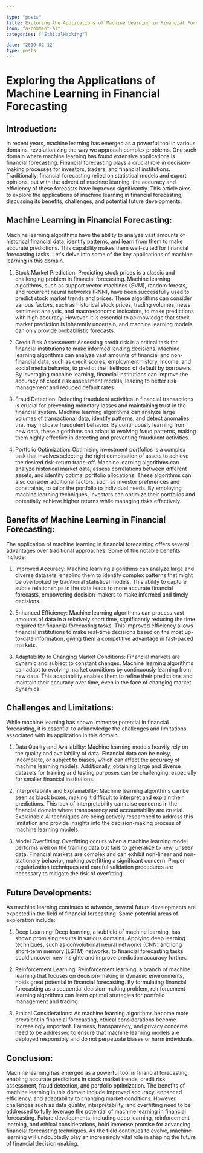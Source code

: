 ```yaml
---

type: "posts"
title: Exploring the Applications of Machine Learning in Financial Forecasting
icon: fa-comment-alt
categories: ["EthicalHacking"]

date: "2019-02-12"
type: posts
---
```





# Exploring the Applications of Machine Learning in Financial Forecasting

## Introduction:
In recent years, machine learning has emerged as a powerful tool in various domains, revolutionizing the way we approach complex problems. One such domain where machine learning has found extensive applications is financial forecasting. Financial forecasting plays a crucial role in decision-making processes for investors, traders, and financial institutions. Traditionally, financial forecasting relied on statistical models and expert opinions, but with the advent of machine learning, the accuracy and efficiency of these forecasts have improved significantly. This article aims to explore the applications of machine learning in financial forecasting, discussing its benefits, challenges, and potential future developments.

## Machine Learning in Financial Forecasting:
Machine learning algorithms have the ability to analyze vast amounts of historical financial data, identify patterns, and learn from them to make accurate predictions. This capability makes them well-suited for financial forecasting tasks. Let's delve into some of the key applications of machine learning in this domain.

1. Stock Market Prediction:
Predicting stock prices is a classic and challenging problem in financial forecasting. Machine learning algorithms, such as support vector machines (SVM), random forests, and recurrent neural networks (RNN), have been successfully used to predict stock market trends and prices. These algorithms can consider various factors, such as historical stock prices, trading volumes, news sentiment analysis, and macroeconomic indicators, to make predictions with high accuracy. However, it is essential to acknowledge that stock market prediction is inherently uncertain, and machine learning models can only provide probabilistic forecasts.

2. Credit Risk Assessment:
Assessing credit risk is a critical task for financial institutions to make informed lending decisions. Machine learning algorithms can analyze vast amounts of financial and non-financial data, such as credit scores, employment history, income, and social media behavior, to predict the likelihood of default by borrowers. By leveraging machine learning, financial institutions can improve the accuracy of credit risk assessment models, leading to better risk management and reduced default rates.

3. Fraud Detection:
Detecting fraudulent activities in financial transactions is crucial for preventing monetary losses and maintaining trust in the financial system. Machine learning algorithms can analyze large volumes of transactional data, identify patterns, and detect anomalies that may indicate fraudulent behavior. By continuously learning from new data, these algorithms can adapt to evolving fraud patterns, making them highly effective in detecting and preventing fraudulent activities.

4. Portfolio Optimization:
Optimizing investment portfolios is a complex task that involves selecting the right combination of assets to achieve the desired risk-return trade-off. Machine learning algorithms can analyze historical market data, assess correlations between different assets, and identify optimal portfolio allocations. These algorithms can also consider additional factors, such as investor preferences and constraints, to tailor the portfolio to individual needs. By employing machine learning techniques, investors can optimize their portfolios and potentially achieve higher returns while managing risks effectively.

## Benefits of Machine Learning in Financial Forecasting:
The application of machine learning in financial forecasting offers several advantages over traditional approaches. Some of the notable benefits include:

1. Improved Accuracy:
Machine learning algorithms can analyze large and diverse datasets, enabling them to identify complex patterns that might be overlooked by traditional statistical models. This ability to capture subtle relationships in the data leads to more accurate financial forecasts, empowering decision-makers to make informed and timely decisions.

2. Enhanced Efficiency:
Machine learning algorithms can process vast amounts of data in a relatively short time, significantly reducing the time required for financial forecasting tasks. This improved efficiency allows financial institutions to make real-time decisions based on the most up-to-date information, giving them a competitive advantage in fast-paced markets.

3. Adaptability to Changing Market Conditions:
Financial markets are dynamic and subject to constant changes. Machine learning algorithms can adapt to evolving market conditions by continuously learning from new data. This adaptability enables them to refine their predictions and maintain their accuracy over time, even in the face of changing market dynamics.

## Challenges and Limitations:
While machine learning has shown immense potential in financial forecasting, it is essential to acknowledge the challenges and limitations associated with its application in this domain.

1. Data Quality and Availability:
Machine learning models heavily rely on the quality and availability of data. Financial data can be noisy, incomplete, or subject to biases, which can affect the accuracy of machine learning models. Additionally, obtaining large and diverse datasets for training and testing purposes can be challenging, especially for smaller financial institutions.

2. Interpretability and Explainability:
Machine learning algorithms can be seen as black boxes, making it difficult to interpret and explain their predictions. This lack of interpretability can raise concerns in the financial domain where transparency and accountability are crucial. Explainable AI techniques are being actively researched to address this limitation and provide insights into the decision-making process of machine learning models.

3. Model Overfitting:
Overfitting occurs when a machine learning model performs well on the training data but fails to generalize to new, unseen data. Financial markets are complex and can exhibit non-linear and non-stationary behavior, making overfitting a significant concern. Proper regularization techniques and careful validation procedures are necessary to mitigate the risk of overfitting.

## Future Developments:
As machine learning continues to advance, several future developments are expected in the field of financial forecasting. Some potential areas of exploration include:

1. Deep Learning:
Deep learning, a subfield of machine learning, has shown promising results in various domains. Applying deep learning techniques, such as convolutional neural networks (CNN) and long short-term memory (LSTM) networks, to financial forecasting tasks could uncover new insights and improve prediction accuracy further.

2. Reinforcement Learning:
Reinforcement learning, a branch of machine learning that focuses on decision-making in dynamic environments, holds great potential in financial forecasting. By formulating financial forecasting as a sequential decision-making problem, reinforcement learning algorithms can learn optimal strategies for portfolio management and trading.

3. Ethical Considerations:
As machine learning algorithms become more prevalent in financial forecasting, ethical considerations become increasingly important. Fairness, transparency, and privacy concerns need to be addressed to ensure that machine learning models are deployed responsibly and do not perpetuate biases or harm individuals.

## Conclusion:
Machine learning has emerged as a powerful tool in financial forecasting, enabling accurate predictions in stock market trends, credit risk assessment, fraud detection, and portfolio optimization. The benefits of machine learning in this domain include improved accuracy, enhanced efficiency, and adaptability to changing market conditions. However, challenges such as data quality, interpretability, and overfitting need to be addressed to fully leverage the potential of machine learning in financial forecasting. Future developments, including deep learning, reinforcement learning, and ethical considerations, hold immense promise for advancing financial forecasting techniques. As the field continues to evolve, machine learning will undoubtedly play an increasingly vital role in shaping the future of financial decision-making.